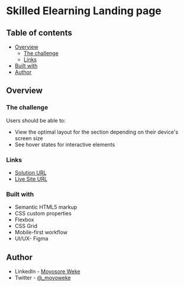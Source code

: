 # Skilled Elearning Landing page

## Table of contents

- [Overview](#overview)
  - [The challenge](#the-challenge)
  - [Links](#links)
- [Built with](#built-with)
- [Author](#author)

## Overview

### The challenge

Users should be able to:

- View the optimal layout for the section depending on their device's screen size
- See hover states for interactive elements


### Links

- [Solution URL](https://www.frontendmentor.io/solutions/responsive-social-proof-section-built-with-css-grid-and-flexbox-1WWJftlpUw)
- [Live Site URL](https://prismatic-palmier-e36078.netlify.app/)

### Built with

- Semantic HTML5 markup
- CSS custom properties
- Flexbox
- CSS Grid
- Mobile-first workflow
- UI/UX- Figma

## Author

- LinkedIn - [Moyosore Weke](https://www.linkedin.com/in/moyosore-weke-4707441b3/)
- Twitter - [@\_moyoweke](https://twitter.com/_moyoweke)
